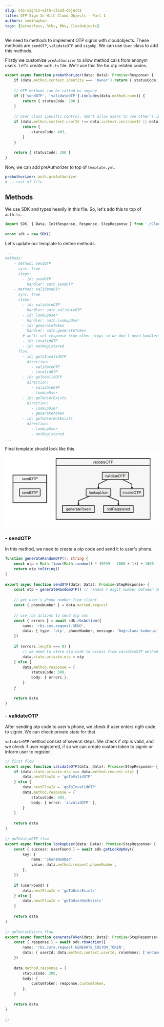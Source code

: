 ```yaml
---
slug: otp-signin-with-cloud-objects
title: OTP Sign In With Cloud Objects - Part 1
authors: semihayhan
tags: [Serverless, Rtbs, Rbs, Cloudobjects]
---
```


We need to methods to implement OTP signin with cloudobjects. These methods are `sendOTP`, `validateOTP` and `signUp`. We can use `User` class to add this methods.

Firstly we customize `preAuthorizer` to allow method calls from anonym users. Let's create `auth.ts` file. We'll use this file for otp related codes.

```ts
export async function preAuthorizer(data: Data): Promise<Response> {
    if (data.method.context.identity === 'Owner') return { statusCode: 200 }

    // OTP methods can be called bu anyone
    if (['sendOTP', 'validateOTP'].includes(data.method.name)) {
        return { statusCode: 200 }
    }

    // User class specific control, don't allow users to use other's instance ids
    if (data.method.context.userId !== data.context.instanceId || data.method.context.identity !== 'enduser') {
        return {
            statusCode: 403,
        }
    }

    return { statusCode: 200 }
}
```

Now, we can add preAuthorizer to top of `template.yml`.

```yml
preAuthorizer: auth.preAuthorizer
# ...rest of file
```

## Methods

We use SDK and types heavily in this file. So, let's add this to top of `auth.ts`.

```ts
import SDK, { Data, InitResponse, Response, StepResponse } from './CloudObjects'

const sdk = new SDK()
```

Let's update our template to define methods.
```yml
...
methods:
    - method: sendOTP
      sync: true
      steps:
        - id: sendOTP
          handler: auth.sendOTP
    - method: validateOTP
      sync: true
      steps:
        - id: validateOTP
          handler: auth.validateOTP
        - id: lookupUser
          handler: auth.lookupUser
        - id: generateToken
          handler: auth.generateToken
        # we'll set response from other steps so we don't need handlers for this steps, just for flow
        - id: invalidOTP
        - id: notRegistered
      flow:
        - id: goToInvalidOTP
          direction:
            - validateOTP
            - invalidOTP
        - id: goToValidOTP
          direction:
            - validateOTP
            - lookupUser
        - id: goToUserExists
          direction:
            - lookupUser
            - generateToken
        - id: goToUserNotExists
          direction:
            - lookupUser
            - notRegistered
...
```

Final template should look like this.
![Final Teamplte](./assets/otp-template-1.png)

### - sendOTP

In this method, we need to create a otp code and send it to user's phone.

```ts
function generateRandomOTP(): string {
    const otp = Math.floor(Math.random() * (9999 - 1000 + 1)) + 1000
    return otp.toString()
}

export async function sendOTP(data: Data): Promise<StepResponse> {
    const otp = generateRandomOTP() // random 4 digit number between 1000-9999

    // get user's phone number from client
    const { phoneNumber } = data.method.request

    // use rbs actions to send otp sms
    const { errors } = await sdk.rbsAction({
        name: 'rbs.sms.request.SEND',
        data: { type: 'otp', phoneNumber, message: `Doğrulama kodunuz: ${otp}` },
    })

    if (errors.length === 0) {
        // we need to store otp code to access from validateOTP method
        data.state.private.otp = otp
    } else {
        data.method.response = {
            statusCode: 500,
            body: { errors },
        }
    }

    return data
}
```

### - validateOTP

After sending otp code to user's phone, we check if user enters rigth code to signin. We can check private state for that.

`validateOTP` method consist of several steps. We check if otp is valid, and we check if user registered, if so we can create custom token to signin or inform user to register.

```ts
// first flow
export async function validateOTP(data: Data): Promise<StepResponse> {
    if (data.state.private.otp === data.method.request.otp) {
        data.nextFlowId = 'goToValidOTP'
    } else {
        data.nextFlowId = 'goToInvalidOTP'
        data.method.response = {
            statusCode: 403,
            body: { error: 'invalidOTP' },
        }
    }

    return data
}

// goToValidOTP flow
export async function lookupUser(data: Data): Promise<StepResponse> {
    const { success: userFound } = await sdk.getLookUpKey({
        key: {
            name: 'phoneNumber',
            value: data.method.request.phoneNumber,
        },
    })

    if (userFound) {
        data.nextFlowId = 'goToUserExists'
    } else {
        data.nextFlowId = 'goToUserNotExists'
    }

    return data
}

// goToUserExists flow
export async function generateToken(data: Data): Promise<StepResponse> {
    const { response } = await sdk.rbsAction({
        name: 'rbs.core.request.GENERATE_CUSTOM_TOKEN',
        data: { userId: data.method.context.userId, roleNames: ['enduser'] },
    })

    data.method.response = {
        statusCode: 200,
        body: {
            customToken: response.customToken,
        },
    }

    return data
}

//
```

